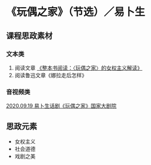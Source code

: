 # 《玩偶之家》（节选）／易卜生

## 课程思政素材

### 文本类

1. 阅读文章 [《整本书阅读：〈玩偶之家〉的女权主义解读》](https://mp.weixin.qq.com/s/B6Qm8rwDDhcb6y1mDjeUmA)
2. 阅读鲁迅文章《娜拉走后怎样》

### 音视频类

[2020.09.19 易卜生话剧《玩偶之家》国家大剧院](https://www.bilibili.com/video/BV1A54y117QP/?spm_id_from=333.337.search-card.all.click&vd_source=73c6f4171d3f7f9054a3220f08bd401c)

## 思政元素

- 女权主义
- 社会道德
- 戏剧之美
